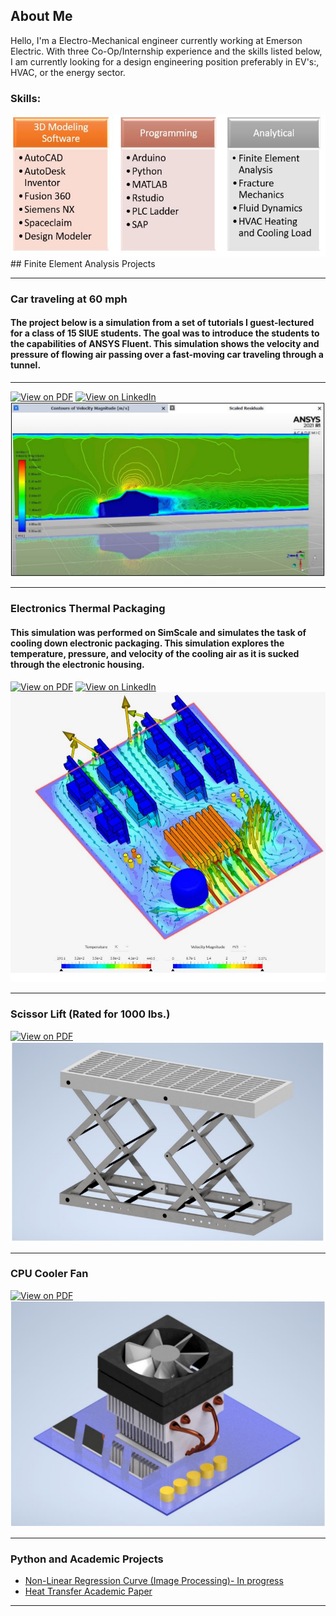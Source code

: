 ## About Me
  Hello, I'm a Electro-Mechanical engineer currently working at Emerson Electric. With three Co-Op/Internship experience and the skills listed below, I am currently looking for a design engineering position preferably in EV's:, HVAC, or the energy sector. 
  
### Skills:
<img src="images/Portfolio.JPG?raw=true"/>
## Finite Element Analysis Projects 

---
### Car traveling at 60 mph
####  The project below is a simulation from a set of tutorials I guest-lectured for a class of 15 SIUE students. The goal was to introduce the students to the capabilities of ANSYS Fluent. This simulation shows the velocity and pressure of flowing air passing over a fast-moving car traveling through a tunnel.
--- 
[![View on PDF](https://img.shields.io/badge/PDF-View%20on%20PDF-red?logo=adobeacrobatreader)](https://drive.google.com/file/d/1Fzx4AJVe6fO_IPcrdiTyfVlS1Ypc37ML/view?usp=sharing)
[![View on LinkedIn](https://img.shields.io/badge/LinkedIn-View%20on%20LinkedIn-blue?logo=linkedin)](https://www.linkedin.com/feed/update/urn:li:activity:6825057852160323584/)
<img src="images/Car.PNG?raw=true"/>

---
### Electronics Thermal Packaging
####  This simulation was performed on SimScale and simulates the task of cooling down electronic packaging. This simulation explores the temperature, pressure, and velocity of the cooling air as it is sucked through the electronic housing. 
[![View on PDF](https://img.shields.io/badge/PDF-View%20the%20PDF-red?logo=adobeacrobatreader)](https://drive.google.com/file/d/1qsR3Hr7JQdfkgQKPuhR6l455oDkG6NIJ/view?usp=sharing)
[![View on LinkedIn](https://img.shields.io/badge/LinkedIn-View%20on%20LinkedIn-blue?logo=linkedin)](https://www.linkedin.com/feed/update/urn:li:activity:6753712703367364608/)
<img src="images/Electronics Packaging.PNG?raw=true"/>

---
### Scissor Lift (Rated for 1000 lbs.) 
 [![View on PDF](https://img.shields.io/badge/PDF-View%20the%20PDF-red?logo=adobeacrobatreader)](https://drive.google.com/file/d/1Duco9fMs7Wpnjsu8rnqm6ejIYriSyaGO/view?usp=sharing)
<img src="images/Scissor Lift.PNG?raw=true"/>


---
### CPU Cooler Fan
[![View on PDF](https://img.shields.io/badge/PDF-View%20the%20PDF-red?logo=adobeacrobatreader)](https://drive.google.com/file/d/12g1G60X1QUEj5pxTTzW1FPXYJF_fBRv_/view?usp=sharing)
<img src="images/CPU Cooler.PNG?raw=true"/>

---

### Python and Academic Projects

- [Non-Linear Regression Curve (Image Processing)- In progress](https://"")
- [Heat Transfer Academic Paper](https://drive.google.com/file/d/1kSZb9xcIM951G7CS3pPrVH0SFVpKjo5a/view?usp=sharing)


---





<!-- Remove above link if you don't want to attibute -->
